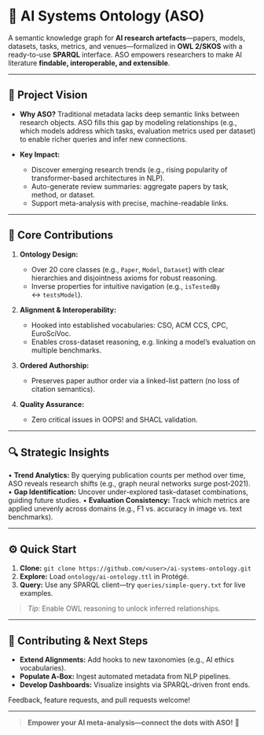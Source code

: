 # 🚀 AI Systems Ontology (ASO)

A semantic knowledge graph for **AI research artefacts**—papers, models, datasets, tasks, metrics, and venues—formalized in **OWL 2/SKOS** with a ready-to-use **SPARQL** interface. ASO empowers researchers to make AI literature **findable, interoperable, and extensible**.

---

## 📄 Project Vision

* **Why ASO?** Traditional metadata lacks deep semantic links between research objects. ASO fills this gap by modeling relationships (e.g., which models address which tasks, evaluation metrics used per dataset) to enable richer queries and infer new connections.
* **Key Impact:**

  * Discover emerging research trends (e.g., rising popularity of transformer-based architectures in NLP).
  * Auto-generate review summaries: aggregate papers by task, method, or dataset.
  * Support meta-analysis with precise, machine-readable links.

---

## 🧩 Core Contributions

1. **Ontology Design:**

   * Over 20 core classes (e.g., `Paper`, `Model`, `Dataset`) with clear hierarchies and disjointness axioms for robust reasoning.
   * Inverse properties for intuitive navigation (e.g., `isTestedBy` ↔ `testsModel`).
2. **Alignment & Interoperability:**

   * Hooked into established vocabularies: CSO, ACM CCS, CPC, EuroSciVoc.
   * Enables cross-dataset reasoning, e.g. linking a model’s evaluation on multiple benchmarks.
3. **Ordered Authorship:**

   * Preserves paper author order via a linked-list pattern (no loss of citation semantics).
4. **Quality Assurance:**

   * Zero critical issues in OOPS! and SHACL validation.

---

## 🔍 Strategic Insights

• **Trend Analytics:** By querying publication counts per method over time, ASO reveals research shifts (e.g., graph neural networks surge post‑2021).
• **Gap Identification:** Uncover under-explored task–dataset combinations, guiding future studies.
• **Evaluation Consistency:** Track which metrics are applied unevenly across domains (e.g., F1 vs. accuracy in image vs. text benchmarks).

---

## ⚙️ Quick Start

1. **Clone:** `git clone https://github.com/<user>/ai-systems-ontology.git`
2. **Explore:** Load `ontology/ai-ontology.ttl` in Protégé.
3. **Query:** Use any SPARQL client—try `queries/simple-query.txt` for live examples.

> *Tip:* Enable OWL reasoning to unlock inferred relationships.

---

## 🤝 Contributing & Next Steps

* **Extend Alignments:** Add hooks to new taxonomies (e.g., AI ethics vocabularies).
* **Populate A‑Box:** Ingest automated metadata from NLP pipelines.
* **Develop Dashboards:** Visualize insights via SPARQL-driven front ends.

Feedback, feature requests, and pull requests welcome!

---
> **Empower your AI meta-analysis—connect the dots with ASO!** 🎉
